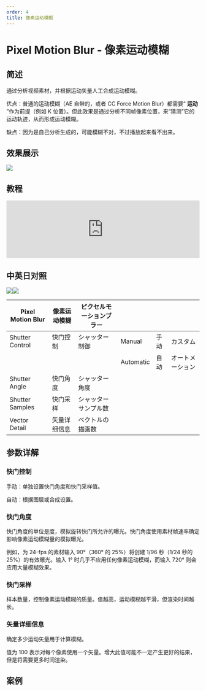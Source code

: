 ```yaml
---
order: 4
title: 像素运动模糊
---
```


# Pixel Motion Blur - 像素运动模糊

## 简述

通过分析视频素材，并根据运动矢量人工合成运动模糊。

优点：普通的运动模糊（AE 自带的，或者 CC Force Motion Blur）都需要“ **运动**
”作为前提（例如 K 位置）。但此效果是通过分析不同帧像素位置，来“猜测”它的运动轨迹，从而形成运动模糊。

缺点：因为是自己分析生成的，可能模糊不对，不过播放起来看不出来。

## 效果展示

![](https://cdn.yuelili.com/20220102105922.png)

## 教程

<iframe src="https://player.bilibili.com/player.html?bvid=BV1e34y1X7Vj&page=120&high_quality=1" width="100%" allowfullscreen="allowfullscreen" frameborder="0"></iframe>

## 中英日对照

![](https://cdn.yuelili.com/20220102105030.png)![](https://cdn.yuelili.com/20220102105036.png)

| Pixel Motion Blur | 像素运动模糊 | ピクセルモーションブラー |           |      |                  |
| ----------------- | ------------ | ------------------------ | --------- | ---- | ---------------- |
| Shutter Control   | 快门控制     | シャッター制御           | Manual    | 手动 | カスタム         |
|                   |              |                          | Automatic | 自动 | オートメーション |
| Shutter Angle     | 快门角度     | シャッター角度           |           |      |                  |
| Shutter Samples   | 快门采样     | シャッターサンプル数     |           |      |                  |
| Vector Detail     | 矢量详细信息 | ベクトルの描画数         |           |      |                  |

## 参数详解

### 快门控制

手动：单独设置快门角度和快门采样值。

自动：根据图层或合成设置。

### 快门角度

快门角度的单位是度，模拟旋转快门所允许的曝光。快门角度使用素材帧速率确定影响像素运动模糊量的模拟曝光。

例如，为 24-fps 的素材输入 90°（360° 的 25%）将创建 1/96 秒（1/24 秒的 25%）的有效曝光。输入
1° 时几乎不应用任何像素运动模糊，而输入 720° 则会应用大量模糊效果。

### 快门采样

样本数量，控制像素运动模糊的质量。值越高，运动模糊越平滑，但渲染时间越长。

### 矢量详细信息

确定多少运动矢量用于计算模糊。

值为 100 表示对每个像素使用一个矢量。增大此值可能不一定产生更好的结果，但是将需要更多时间渲染。

## 案例
